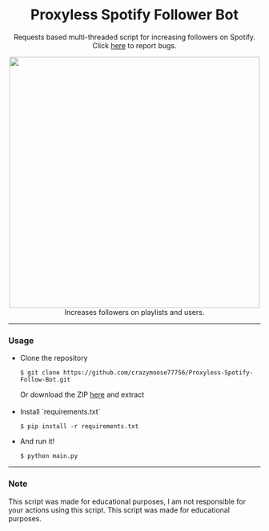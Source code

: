 <div align="center">

  # Proxyless Spotify Follower Bot
  Requests based multi-threaded script for increasing followers on Spotify. Click <a href="https://github.com/crazymoose77756/Proxyless-Spotify-Follow-Bot/issues">here</a> to report bugs.
  
<img width="500" src="https://user-images.githubusercontent.com/52980616/175798612-680ad56b-020a-4baf-9b81-c1f39165dd0c.png">
  <br>Increases followers on playlists and users.

</div>

--------------------------------------

### Usage
<ul>
  <li>Clone the repository <pre><code>$ git clone https://github.com/crazymoose77756/Proxyless-Spotify-Follow-Bot.git</code></pre>
  Or download the ZIP <a href="https://github.com/crazymoose77756/Proxyless-Spotify-Follow-Bot/archive/refs/heads/main.zip">here</a> and extract</li>
  <br>
  <li>Install `requirements.txt` <pre><code>$ pip install -r requirements.txt</code></pre></li>
  <li>And run it! <pre><code>$ python main.py</code></pre></li>
</ul>

--------------------------------------

### Note

This script was made for educational purposes, I am not responsible for your actions using this script. This script was made for educational purposes.
